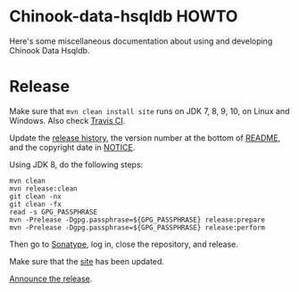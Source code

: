 # Chinook-data-hsqldb HOWTO

Here's some miscellaneous documentation about using and developing
Chinook Data Hsqldb.

# Release

Make sure that `mvn clean install site` runs on JDK 7, 8, 9, 10,
on Linux and Windows.
Also check [Travis CI](https://travis-ci.org/julianhyde/chinook-data-hsqldb).

Update the [release history](HISTORY.md),
the version number at the bottom of [README](README.md),
and the copyright date in [NOTICE](NOTICE).

Using JDK 8, do the following steps:

```
mvn clean
mvn release:clean
git clean -nx
git clean -fx
read -s GPG_PASSPHRASE
mvn -Prelease -Dgpg.passphrase=${GPG_PASSPHRASE} release:prepare
mvn -Prelease -Dgpg.passphrase=${GPG_PASSPHRASE} release:perform
```

Then go to [Sonatype](https://oss.sonatype.org/#stagingRepositories),
log in, close the repository, and release.

Make sure that the [site](http://www.hydromatic.net/chinook-data-hsqldb/) has been updated.

[Announce the release](https://twitter.com/julianhyde/status/622842100736856064).
